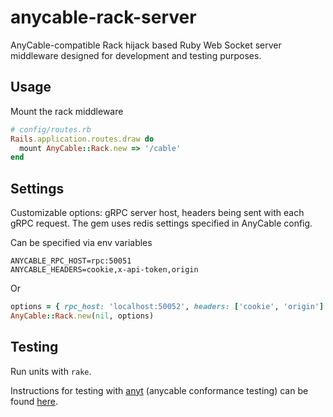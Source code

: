 # anycable-rack-server

AnyCable-compatible Rack hijack based Ruby Web Socket server middleware designed for development and testing purposes.

## Usage

Mount the rack middleware
```ruby
# config/routes.rb
Rails.application.routes.draw do
  mount AnyCable::Rack.new => '/cable'
end
```

## Settings

Customizable options: gRPC server host, headers being sent with each gRPC request.
The gem uses redis settings specified in AnyCable config.

Can be specified via env variables
```
ANYCABLE_RPC_HOST=rpc:50051
ANYCABLE_HEADERS=cookie,x-api-token,origin
```

Or

```ruby
options = { rpc_host: 'localhost:50052', headers: ['cookie', 'origin'] }
AnyCable::Rack.new(nil, options)
```

## Testing

Run units with `rake`.

Instructions for testing with [anyt](https://github.com/anycable/anyt) (anycable conformance testing) can be found [here](https://github.com/tuwukee/anycable-rack-server/tree/master/test/support).

